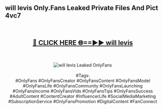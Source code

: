 <h2>will levis Only.Fans Leaked Private Files And Pict 4vc7</h2>
<br>
<div align="center">
<h2><a href="https://mediafiles.top/will_levis" rel="nofollow">🔴 CLICK HERE 🌐==►► will levis</a></h2>
<br>
<br>
<a href="https://mediafiles.top/will_levis" rel="nofollow" data-target="animated-image.originalLink"><img src="https://i.ibb.co.com/WyWwxjT/player-gif2.gif" alt="will levis Leaked OnlyFans" style="max-width: 100%; display: inline-block;" data-target="animated-image.originalImage"></a>
<br><br>
#Tags:
<br>
#OnlyFans #OnlyFansCreator #OnlyFansContent #OnlyFansModel #OnlyFansLife #OnlyFansCommunity #OnlyFansLaunching #OnlyFansIncome #OnlyFansVids #OnlyFansTips #OnlyFansSuccess #AdultContent #ContentCreator #InfluencerLife #SocialMediaMarketing #SubscriptionService #OnlyFansPromotion #DigitalContent #FanConnect
</div>
<br>